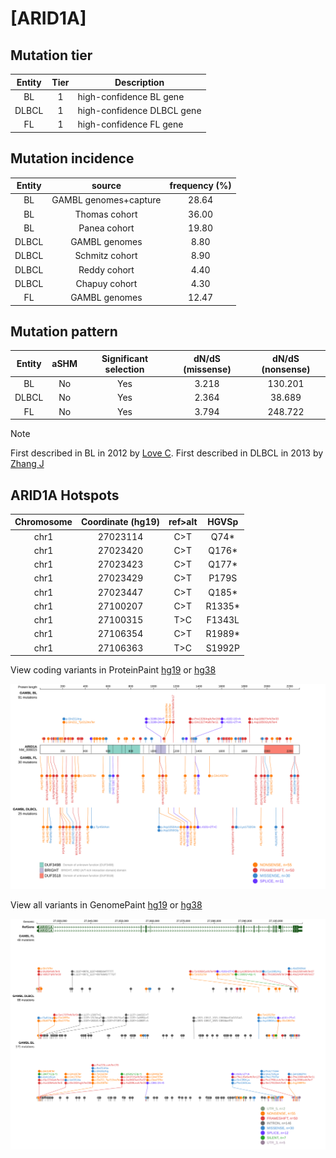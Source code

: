 # [ARID1A]

## Mutation tier

|Entity|Tier|Description               |
|:------:|:----:|--------------------------|
|BL    |1   |high-confidence BL gene   |
|DLBCL |1   |high-confidence DLBCL gene|
|FL    |1   |high-confidence FL gene   |
## Mutation incidence

|Entity|source               |frequency (%)|
|:------:|:---------------------:|:-------------:|
|BL    |GAMBL genomes+capture|28.64        |
|BL    |Thomas cohort        |36.00        |
|BL    |Panea cohort         |19.80        |
|DLBCL |GAMBL genomes        | 8.80        |
|DLBCL |Schmitz cohort       | 8.90        |
|DLBCL |Reddy cohort         | 4.40        |
|DLBCL |Chapuy cohort        | 4.30        |
|FL    |GAMBL genomes        |12.47        |

## Mutation pattern

|Entity|aSHM|Significant selection|dN/dS (missense)|dN/dS (nonsense)|
|:------:|:----:|:---------------------:|:----------------:|:----------------:|
|BL    |No  |Yes                  |3.218           |130.201         |
|DLBCL |No  |Yes                  |2.364           | 38.689         |
|FL    |No  |Yes                  |3.794           |248.722         |


> [!NOTE]
> First described in BL in 2012 by [Love C](https://pubmed.ncbi.nlm.nih.gov/23143597). First described in DLBCL in 2013 by [Zhang J](https://pubmed.ncbi.nlm.nih.gov/23292937)


 ## ARID1A Hotspots

| Chromosome |Coordinate (hg19) | ref>alt | HGVSp | 
 | :---:| :---: | :--: | :---: |
| chr1 | 27023114 | C>T | Q74* |
| chr1 | 27023420 | C>T | Q176* |
| chr1 | 27023423 | C>T | Q177* |
| chr1 | 27023429 | C>T | P179S |
| chr1 | 27023447 | C>T | Q185* |
| chr1 | 27100207 | C>T | R1335* |
| chr1 | 27100315 | T>C | F1343L |
| chr1 | 27106354 | C>T | R1989* |
| chr1 | 27106363 | T>C | S1992P |

View coding variants in ProteinPaint [hg19](https://www.bcgsc.ca/downloads/morinlab/GAMBL/test/genes/ARID1A_protein.html)  or [hg38](https://www.bcgsc.ca/downloads/morinlab/GAMBL/test/genes/ARID1A_protein_hg38.html)

![image](images/proteinpaint/ARID1A_NM_006015.svg)

View all variants in GenomePaint [hg19](https://www.bcgsc.ca/downloads/morinlab/GAMBL/test/genes/ARID1A.html)  or [hg38](https://www.bcgsc.ca/downloads/morinlab/GAMBL/test/genes/ARID1A_hg38.html)

![image](images/proteinpaint/ARID1A.svg)
